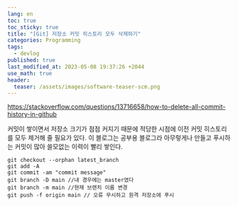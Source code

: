 ```yaml
---
lang: en
toc: true
toc_sticky: true
title: "[Git] 저장소 커밋 히스토리 모두 삭제하기"
categories: Programming
tags:
  - devlog
published: true
last_modified_at: 2023-05-08 19:37:26 +2044
use_math: true
header:
  teaser: /assets/images/software-teaser-scm.png
---
```


https://stackoverflow.com/questions/13716658/how-to-delete-all-commit-history-in-github

커밋이 쌓이면서 저장소 크기가 점점 커지기 때문에 적당한 시점에 이전 커밋 히스토리를 모두 제거해 줄 필요가 있다.  이 블로그는 공부용 블로그라 아무렇게나 만들고 푸시하는 커밋이 많아 쓸모없는 이력이 빨리 쌓인다.

```
git checkout --orphan latest_branch
git add -A
git commit -am "commit message"
git branch -D main //내 경우에는 master였다
git branch -m main //현재 브랜치 이름 변경
git push -f origin main // 오류 무시하고 원격 저장소에 푸시
```